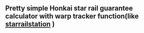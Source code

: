## Pretty simple Honkai star rail guarantee calculator with warp tracker function(like [starrailstation](https://starrailstation.com/) )
